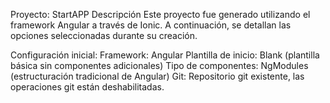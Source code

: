 Proyecto: StartAPP
Descripción
Este proyecto fue generado utilizando el framework Angular a través de Ionic. A continuación, se detallan las opciones seleccionadas durante su creación.

Configuración inicial:
Framework: Angular
Plantilla de inicio: Blank (plantilla básica sin componentes adicionales)
Tipo de componentes: NgModules (estructuración tradicional de Angular)
Git: Repositorio git existente, las operaciones git están deshabilitadas.
